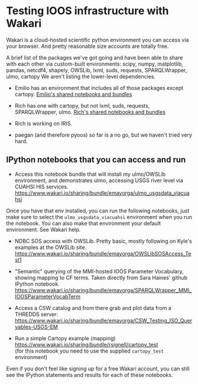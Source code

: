 # Testing IOOS infrastructure with Wakari

Wakari is a cloud-hosted scientific python environment you can access via your browser.  And pretty reasonable size accounts are totally free.

A brief list of the packages we've got going and have been able to share with each other via custom-built environments:
scipy, numpy, matplotlib, pandas, netcdf4, shapely, OWSLib, lxml, suds, requests, SPARQLWrapper, ulmo, cartopy
We aren't listing the lower-level dependencies.

* Emilio has an environment that includes all of those packages except cartopy. [Emilio's shared notebooks and bundles](http://www.wakari.io/emayorga)

* Rich has one with cartopy, but not lxml, suds, requests, SPARQLWrapper, ulmo. [Rich's shared notebooks and bundles](http://www.wakari.io/rsignell)

* Rich is working on IRIS.

* paegan (and therefore pyoos) so far is a no go, but we haven't tried very hard.

##  IPython notebooks that you can access and run 

* Access this notebook bundle that will install my ulmo/OWSLib environment, and demonstrates ulmo, accessing USGS river level via CUAHSI HIS services.
https://www.wakari.io/sharing/bundle/emayorga/ulmo_usgsdata_viacuahsi

Once you have that env installed, you can run the following notebooks, just make sure to select the `ulmo_usgsdata_viacuahsi` environment 
when you run the notebook.  You can also make that environment your default environment.  See Wakari help.

* NDBC SOS access with OWSLib. Pretty basic, mostly following on Kyle's examples at the OWSLib site.
https://www.wakari.io/sharing/bundle/emayorga/OWSLibSOSAccess_Test1

* "Semantic" querying of the MMI-hosted IOOS Parameter Vocabulary, showing mapping to CF terms.
Taken directly from Sara Haines' github IPython notebook.
https://www.wakari.io/sharing/bundle/emayorga/SPARQLWrapper_MMI_IOOSParameterVocabTerm

* Access a CSW catalog and from there grab and plot data from a THREDDS server:
https://www.wakari.io/sharing/bundle/emayorga/CSW_Testing_ISO_Queryables-USGS-EM

* Run a simple Cartopy example (mapping)
https://www.wakari.io/sharing/bundle/rsignell/cartopy_test  
(for this notebook you need to use the supplied `cartopy_test` environment)

Even if you don't feel like signing up for a free Wakari account, you can still see the IPython statements and results for each of these notebooks.

